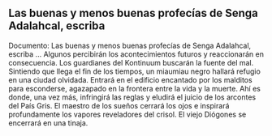 ## Las buenas y menos buenas profecías de Senga Adalahcal, escriba
Documento: Las buenas y menos buenas profecías de Senga Adalahcal, escriba
... Algunos percibirán los acontecimientos futuros y reaccionarán en consecuencia.
Los guardianes del Kontinuum buscarán la fuente del mal.
Sintiendo que llega el fin de los tiempos, un miaumiau negro hallará refugio en una ciudad olvidada. Entrará en el edificio encantado por los malditos para esconderse, agazapado en la frontera entre la vida y la muerte. Ahí es donde, una vez más, infringirá las reglas y eludirá el juicio de los arcontes del País Gris.
El maestro de los sueños cerrará los ojos e inspirará profundamente los vapores reveladores del crisol.
El viejo Diógones se encerrará en una tinaja.
